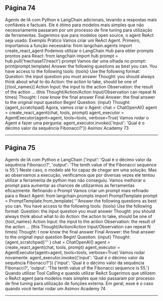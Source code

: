 ## Página 74

Agents de IA com Python e LangChain
adicionais, levando a respostas mais confiáveis e factuais. Ele é ótimo para modelos mais simples
que não necessriamente passaram por um processo de fine tuning para utilização de ferramentas.
Sugerimos que para modelos open source, o agent ReAct seja usado:
Exemplo Prático
Vamos criar um ReAct Agent. Primeiro, importamos a função necessária:
from langchain.agents import create_react_agent
Podemos utilizar o LangChain Hub para obter prompts prontos para React:
from langchain import hub
prompt = hub.pull('hwchase17/react')
prompt
Vamos dar uma olhada no prompt:
print(prompt.template)
Answer the following questions as best you can. You have access to the following tools:
{tools}
Use the following format:
Question: the input question you must answer
Thought: you should always think about what to do
Action: the action to take, should be one of [{tool_names}]
Action Input: the input to the action
Observation: the result of the action
... (this Thought/Action/Action Input/Observation can repeat N times)
Thought: I now know the final answer
Final Answer: the final answer to the original input question
Begin!
Question: {input}
Thought:{agent_scratchpad}
Agora, vamos criar o Agent:
chat = ChatOpenAI()
agent = create_react_agent(chat, tools, prompt)
agent_executor = AgentExecutor(agent=agent, tools=tools, verbose=True)
Vamos rodar o Agent e fazer uma pergunta:
agent_executor.invoke({'input': 'Qual é o décimo valor da sequência Fibonacci?'})
Asimov Academy
73


---
## Página 75

Agents de IA com Python e LangChain
{'input': 'Qual é o décimo valor da sequência Fibonacci?',
'output': 'The tenth value of the Fibonacci sequence is 55.'}
Neste caso, o modelo até foi capaz de chegar em uma solução. Mas ao observamos a execução,
verificamos que por diversas vezes ele tentou utilizar a ferramenta de python mas não conseguiu.
Vamos melhorar o prompt para aumentar as chances de utilizarmos as ferramentas eficazmente.
Refinando o Prompt
Vamos criar um prompt mais refinado para o React Agent:
from langchain.prompts import PromptTemplate
prompt = PromptTemplate.from_template(
'''Answer the following questions as best you can. You have access to the following tools:
{tools}
Use the following format:
Question: the input question you must answer
Thought: you should always think about what to do
Action: the action to take, should be one of {tool_names}
Action Input: the input to the action
Observation: the result of the action
... (this Thought/Action/Action Input/Observation can repeat N times)
Thought: I now know the final answer
Final Answer: the final answer to the original input question
Begin!
Question: {input}
Thought:{agent_scratchpad}'''
)
chat = ChatOpenAI()
agent = create_react_agent(chat, tools, prompt)
agent_executor = AgentExecutor(agent=agent, tools=tools, verbose=True)
Vamos rodar novamente:
agent_executor.invoke({'input': 'Qual é o décimo valor da sequência Fibonacci?'})
{'input': 'Qual é o décimo valor da sequência Fibonacci?',
'output': 'The tenth value of the Fibonacci sequence is 55.'}
Quando utilizar Tool Calling e quando utilizar ReAct
Sugerimos que utilizem o ReAct agent para modelos mais simples que não passaram por processo de
fine tuning para utilização de funções externa. Em geral, esse é o caso quando você tentar rodar um
Asimov Academy
74


---
